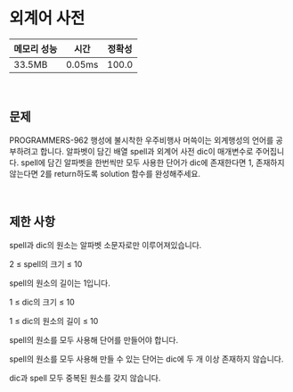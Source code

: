 # 외계어 사전

| 메모리 성능 | 시간 | 정확성 |
| ---- | ---- | ---- |
| 33.5MB | 0.05ms | 100.0 |

<br />

## 문제

PROGRAMMERS-962 행성에 불시착한 우주비행사 머쓱이는 외계행성의 언어를 공부하려고 합니다. 알파벳이 담긴 배열 spell과 외계어 사전 dic이 매개변수로 주어집니다. spell에 담긴 알파벳을 한번씩만 모두 사용한 단어가 dic에 존재한다면 1, 존재하지 않는다면 2를 return하도록 solution 함수를 완성해주세요.


<br />

## 제한 사항
spell과 dic의 원소는 알파벳 소문자로만 이루어져있습니다.

2 ≤ spell의 크기 ≤ 10

spell의 원소의 길이는 1입니다.

1 ≤ dic의 크기 ≤ 10

1 ≤ dic의 원소의 길이 ≤ 10

spell의 원소를 모두 사용해 단어를 만들어야 합니다.

spell의 원소를 모두 사용해 만들 수 있는 단어는 dic에 두 개 이상 존재하지 않습니다.

dic과 spell 모두 중복된 원소를 갖지 않습니다.

